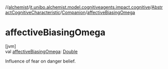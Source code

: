 //[alchemist](../../../../index.md)/[it.unibo.alchemist.model.cognitiveagents.impact.cognitive](../../index.md)/[AbstractCognitiveCharacteristic](../index.md)/[Companion](index.md)/[affectiveBiasingOmega](affective-biasing-omega.md)

# affectiveBiasingOmega

[jvm]\
val [affectiveBiasingOmega](affective-biasing-omega.md): [Double](https://kotlinlang.org/api/latest/jvm/stdlib/kotlin/-double/index.html)

Influence of fear on danger belief.
